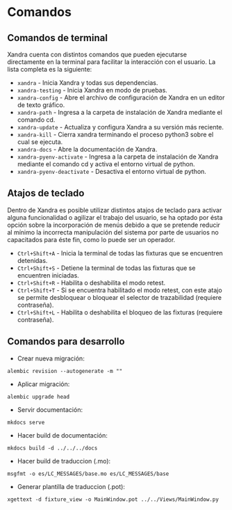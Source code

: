 # Comandos

## Comandos de terminal

Xandra cuenta con distintos comandos que pueden ejecutarse directamente en la terminal para facilitar la interacción con el usuario. La lista completa es la siguiente:

* `xandra` - Inicia Xandra y todas sus dependencias.
* `xandra-testing` - Inicia Xandra en modo de pruebas.
* `xandra-config` - Abre el archivo de configuración de Xandra en un editor de texto gráfico.
* `xandra-path` - Ingresa a la carpeta de instalación de Xandra mediante el comando cd.
* `xandra-update` - Actualiza y configura Xandra a su versión más reciente.
* `xandra-kill` - Cierra xandra terminando el proceso python3 sobre el cual se ejecuta.
* `xandra-docs` - Abre la documentación de Xandra.
* `xandra-pyenv-activate` - Ingresa a la carpeta de instalación de Xandra mediante el comando cd y activa el entorno virtual de python.
* `xandra-pyenv-deactivate` - Desactiva el entorno virtual de python.

## Atajos de teclado

Dentro de Xandra es posible utilizar distintos atajos de teclado para activar alguna funcionalidad o agilizar el trabajo del usuario, se ha optado por ésta opción sobre la incorporación de menús debido a que se pretende reducir al mínimo la incorrecta manipulación del sistema por parte de usuarios no capacitados para éste fin, como lo puede ser un operador.

* `Ctrl+Shift+A` - Inicia la terminal de todas las fixturas que se encuentren detenidas.
* `Ctrl+Shift+S` - Detiene la terminal de todas las fixturas que se encuentren iniciadas.
* `Ctrl+Shift+R` - Habilita o deshabilita el modo retest.
* `Ctrl+Shift+T` - Si se encuentra habilitado el modo retest, con este atajo se permite desbloquear o bloquear el selector de trazabilidad (requiere contraseña).
* `Ctrl+Shift+L` - Habilita o deshabilita el bloqueo de las fixturas (requiere contraseña).

## Comandos para desarrollo

* Crear nueva migración: 
``` shell
alembic revision --autogenerate -m ""
```

* Aplicar migración: 
``` shell
alembic upgrade head
```

* Servir documentación: 
``` shell
mkdocs serve 
```

* Hacer build de documentación: 
``` shell
mkdocs build -d ../../../docs  
```

* Hacer build de traduccion (.mo): 
``` shell
msgfmt -o es/LC_MESSAGES/base.mo es/LC_MESSAGES/base
```

* Generar plantilla de traduccion (.pot): 
``` shell
xgettext -d fixture_view -o MainWindow.pot ../../Views/MainWindow.py 
```